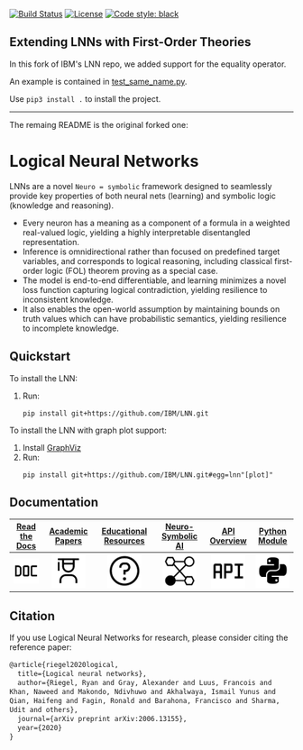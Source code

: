 [![Build Status](https://github.com/IBM/LNN/actions/workflows/build.yml/badge.svg?branch=master)](https://github.com/IBM/LNN/actions/workflows/build.yml?query=branch%3Amaster)
[![License](https://img.shields.io/github/license/IBM/LNN)](https://github.com/IBM/LNN/blob/master/LICENSE)
[![Code style: black](https://img.shields.io/badge/code%20style-black-000000.svg)](https://github.com/psf/black)

## Extending LNNs with First-Order Theories

In this fork of IBM's LNN repo, we added support for the equality operator.

An example is contained in [test_same_name.py](/tests/reasoning/logic/fol/test_same_name.py).

Use `pip3 install .` to install the project.

------------
The remaing README is the original forked one:

# Logical Neural Networks
LNNs are a novel `Neuro = symbolic` framework designed to seamlessly provide key
properties of both neural nets (learning) and symbolic logic (knowledge and reasoning).

- Every neuron has a meaning as a component of a formula in a weighted 
  real-valued logic, yielding a highly interpretable disentangled representation. 
- Inference is omnidirectional rather than focused on predefined target
  variables, and corresponds to logical reasoning, including classical
  first-order logic (FOL) theorem proving as a special case.
- The model is end-to-end differentiable, and learning minimizes a novel loss 
  function capturing logical contradiction, yielding resilience to inconsistent
  knowledge. 
- It also enables the open-world assumption by maintaining bounds on truth values
  which can have probabilistic semantics, yielding resilience to incomplete 
  knowledge.

## Quickstart

To install the LNN:
1. Run: 
   ```
   pip install git+https://github.com/IBM/LNN.git
   ```

To install the LNN with graph plot support:
1. Install [GraphViz](https://www.graphviz.org/download/)
2. Run: 
   ```
   pip install git+https://github.com/IBM/LNN.git#egg=lnn"[plot]"
   ```

## Documentation

| [Read the Docs][Docs] | [Academic Papers][Papers]	| [Educational Resources][Education] | [Neuro-Symbolic AI][Neuro-Symbolic AI] | [API Overview][API] | [Python Module][Module] |
|:-----------------------:|:---------------------------:|:-----------------:|:----------:|:-------:|:-------:|
| [<img src=https://raw.githubusercontent.com/IBM/LNN/master/docsrc/images/icons/doc.png alt="Docs" width="60"/>][Docs] | [<img src=https://raw.githubusercontent.com/IBM/LNN/master/docsrc/images/icons/academic.png alt="Academic Papers" width="60"/>][Papers] |  [<img src=https://raw.githubusercontent.com/IBM/LNN/master/docsrc/images/icons/help.png alt="Getting Started" width="60"/>][Education] | [<img src=https://raw.githubusercontent.com/IBM/LNN/master/docsrc/images/icons/nsai.png alt="Neuro-Symbolic AI" width="60"/>][Neuro-Symbolic AI] | [<img src=https://raw.githubusercontent.com/IBM/LNN/master/docsrc/images/icons/api.png alt="API" width="60"/>][API] | [<img src=https://raw.githubusercontent.com/IBM/LNN/master/docsrc/images/icons/python.png alt="Python Module" width="60"/>][Module] |


## Citation
If you use Logical Neural Networks for research, please consider citing the
reference paper:
```raw
@article{riegel2020logical,
  title={Logical neural networks},
  author={Riegel, Ryan and Gray, Alexander and Luus, Francois and Khan, Naweed and Makondo, Ndivhuwo and Akhalwaya, Ismail Yunus and Qian, Haifeng and Fagin, Ronald and Barahona, Francisco and Sharma, Udit and others},
  journal={arXiv preprint arXiv:2006.13155},
  year={2020}
}
```


[Docs]: https://ibm.github.io/LNN/
[Papers]: https://ibm.github.io/LNN/papers.html
[Education]: https://ibm.github.io/LNN/education/education.html
[API]: https://ibm.github.io/LNN/usage.html
[Module]: https://ibm.github.io/LNN/lnn/LNN.html
[Neuro-Symbolic AI]: https://research.ibm.com/teams/neuro-symbolic-ai

